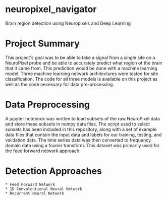# neuropixel_navigator
Brain region detection using Neuropixels and Deep Learning

# Project Summary
This project's goal was to be able to take a signal from a single site on a NeuroPixel probe and be able to accurately predict what region of the brain that it came from. This prediction would be done with a machine learning model. Three machine learning network architectures were tested for site classification. The code for all three models is available on this project as well as the code necessary for data pre-processing.

# Data Preprocessing
A jupyter notebook was written to load subsets of the raw NeuroPixel data and store these subsets in numpy data files. The script used to select subsets has been included in this repository, along with a set of example data files that contain the input data and labels for our training, testing, and validation data. 
The time series data was then converted to frequency domain data using a fourier transform. This dataset was primarily used for the feed forward network approach.

# Detection Approaches
	* Feed Forward Network
	* 1D Convoluntional Neural Network
	* Recurrent Neural Network
